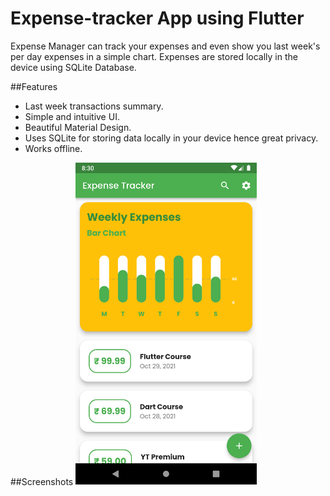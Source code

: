 # Expense-tracker App using Flutter

Expense Manager can track your expenses and even show you last week's per day expenses in a simple chart. Expenses are stored locally in the device using SQLite Database. 

##Features
 
- Last week transactions summary.
- Simple and intuitive UI.
- Beautiful Material Design.
- Uses SQLite for storing data locally in your device hence great privacy.
- Works offline.

##Screenshots
[<img src="screenshots/ss1.png" width = "290">](screenshots/ss1.png)
